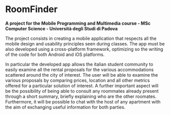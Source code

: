 # RoomFinder

**A project for the Mobile Programming and Multimedia course - MSc Computer Science - Università degli Studi di Padova**

The project consists in creating a mobile application that respects all the mobile design and usability principles seen during classes. The app must be also developed using a cross-platform framework, optimizing so the writing of the code for both Android and iOS platforms. 

In particular the developed app allows the italian student community to easily examine all the rental proposals for the various accommodations scattered around the city of interest. The user will be able to examine the various proposals by comparing prices, location and all other metrics offered for a particular solution of interest. A further important aspect will be the possibility of being able to consult any roommates already present through a short summary, briefly explaining who are the other roomates. Furthermore, it will be possible to chat with the host of any apartment with the aim of exchanging useful information for both parties.
